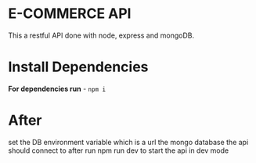 # E-COMMERCE API
This a restful API done with node, express and mongoDB.

# Install Dependencies

**For dependencies run** - `npm i`
# After
set the DB environment variable which is a url the mongo database the api should connect to
after run npm run dev to start the api in dev mode

